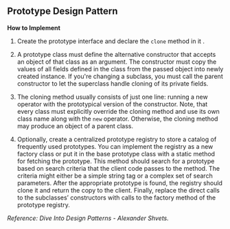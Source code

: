 ## Prototype Design Pattern

**How to Implement**

1. Create the prototype interface and declare the `clone` method in it .

2. A prototype class must define the alternative constructor that accepts an object of that class as an argument. The
   constructor must copy the values of all fields defined in the class from the passed object into newly created
   instance. If you're changing a subclass, you must call the parent constructor to let the superclass handle cloning of
   its private fields.

3. The cloning method usually consists of just one line: running a new operator with the prototypical version of the
   constructor. Note, that every class must explicitly override the cloning method and use its own class name along with
   the `new` operator. Otherwise, the cloning method may produce an object of a parent class.

4. Optionally, create a centralized prototype registry to store a catalog of frequently used prototypes. You can
   implement the registry as a new factory class or put it in the base prototype class with a static method for fetching
   the prototype. This method should search for a prototype based on search criteria that the client code passes to the
   method. The criteria might either be a simple string tag or a complex set of search parameters. After the appropriate
   prototype is found, the registry should clone it and return the copy to the client. Finally, replace the direct calls
   to the subclasses’ constructors with calls to the factory method of the prototype registry.

*Reference:  Dive Into Design Patterns - Alexander Shvets.*